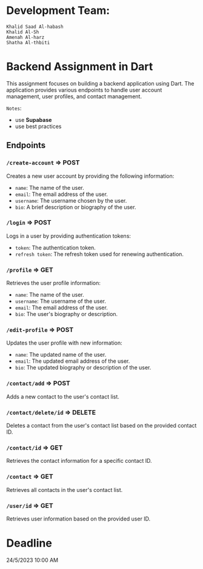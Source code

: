 # Development Team:

```
Khalid Saad Al-habash
Khalid Al-Sh 
Amenah Al-harz
Shatha Al-thbiti
```

# Backend Assignment in Dart

 This assignment focuses on building a backend application using Dart. The application provides various endpoints to handle user account management, user profiles, and contact management. 

 `Notes`: 
 * use **Supabase**
 * use best practices

 ## Endpoints

 ### `/create-account` => POST

 Creates a new user account by providing the following information:

 - `name`: The name of the user.
 - `email`: The email address of the user.
 - `username`: The username chosen by the user.
 - `bio`: A brief description or biography of the user.

 ### `/login` => POST

 Logs in a user by providing authentication tokens:

 - `token`: The authentication token.
 - `refresh token`: The refresh token used for renewing authentication.

 ### `/profile` => GET

 Retrieves the user profile information:

 - `name`: The name of the user.
 - `username`: The username of the user.
 - `email`: The email address of the user.
 - `bio`: The user's biography or description.

 ### `/edit-profile` => POST

 Updates the user profile with new information:

 - `name`: The updated name of the user.
 - `email`: The updated email address of the user.
 - `bio`: The updated biography or description of the user.

 ### `/contact/add` => POST

 Adds a new contact to the user's contact list.

 ### `/contact/delete/id` => DELETE

 Deletes a contact from the user's contact list based on the provided contact ID.

 ### `/contact/id` => GET

 Retrieves the contact information for a specific contact ID.

 ### `/contact` => GET

 Retrieves all contacts in the user's contact list.

 ### `/user/id` => GET

 Retrieves user information based on the provided user ID.

 # Deadline

 24/5/2023 10:00 AM
